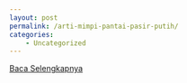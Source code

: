```yaml
---
layout: post
permalink: /arti-mimpi-pantai-pasir-putih/
categories:
    - Uncategorized
---
```


[Baca Selengkapnya](/09)